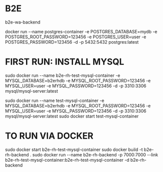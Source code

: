 # B2E

b2e-wa-backend

docker run --name postgres-container -e POSTGRES_DATABASE=mydb -e POSTGRES_ROOT_PASSWORD=123456 -e POSTGRES_USER=user -e POSTGRES_PASSWORD=123456 -d -p 5432:5432 postgres:latest


# FIRST RUN: INSTALL MYSQL
sudo docker run --name b2e-rh-test-mysql-container -e MYSQL_DATABASE=b2erhdb -e MYSQL_ROOT_PASSWORD=123456 -e MYSQL_USER=user -e MYSQL_PASSWORD=123456 -d -p 3310:3306 mysql/mysql-server:latest

sudo docker run --name test-mysql-container -e MYSQL_DATABASE=b2erhdb -e MYSQL_ROOT_PASSWORD=123456 -e MYSQL_USER=user -e MYSQL_PASSWORD=123456 -d -p 3310:3306 mysql/mysql-server:latest
sudo docker start test-mysql-container

# TO RUN VIA DOCKER
sudo docker start b2e-rh-test-mysql-container
sudo docker build -t b2e-rh-backend .
sudo docker run --name b2e-rh-backend -p 7000:7000 --link b2e-rh-test-mysql-container:b2e-rh-test-mysql-container -d b2e-rh-backend
